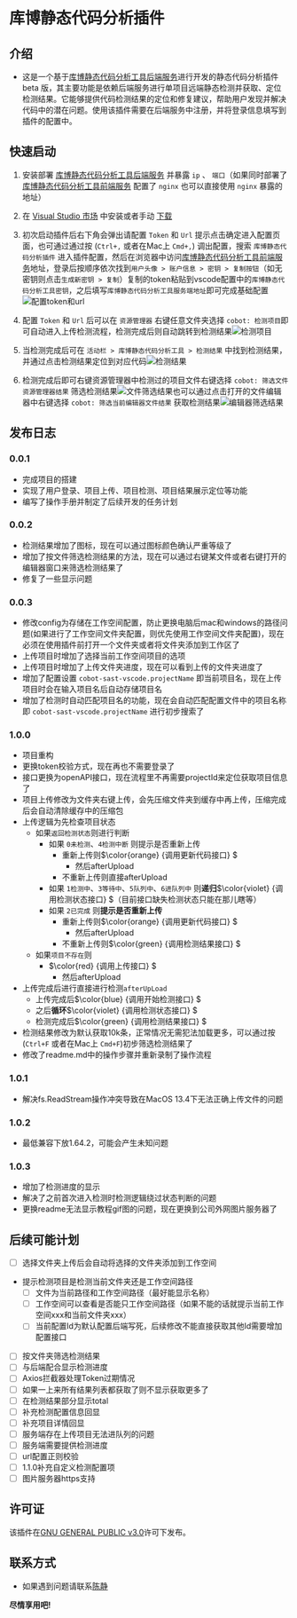 # 库博静态代码分析插件

## 介绍

* 这是一个基于[库博静态代码分析工具后端服务]进行开发的静态代码分析插件 beta 版，其主要功能是依赖后端服务进行单项目远端静态检测并获取、定位检测结果。它能够提供代码检测结果的定位和修复建议，帮助用户发现并解决代码中的潜在问题。使用该插件需要在后端服务中注册，并将登录信息填写到插件的配置中。

[库博静态代码分析工具后端服务]: http://192.168.1.43:50180/cobot-sast-buss/cobot-sast-web

## 快速启动

1. 安装部署 [库博静态代码分析工具后端服务] 并暴露 `ip` 、 `端口`（如果同时部署了 [库博静态代码分析工具前端服务] 配置了 `nginx` 也可以直接使用 `nginx` 暴露的地址）

2. 在 [Visual Studio 市场] 中安装或者手动 [下载]

3. 初次启动插件后右下角会弹出请配置 `Token` 和 `Url` 提示点击确定进入配置页面，也可通过通过按 (`Ctrl+,` 或者在Mac上 `Cmd+,`) 调出配置，搜索 `库博静态代码分析插件` 进入插件配置，然后在浏览器中访问[库博静态代码分析工具前端服务]地址，登录后按顺序依次找到`用户头像 > 账户信息 > 密钥 > 复制按钮`（如无密钥则点击`生成新密钥 > 复制`）复制的token粘贴到vscode配置中的`库博静态代码分析工具密钥`，之后填写`库博静态代码分析工具服务端地址`即可完成基础配置![配置token和url](http://8.130.125.127:6969/cobot-images/config-token.GIF)

4. 配置 `Token` 和 `Url` 后可以在 `资源管理器` 右键任意文件夹选择 `cobot: 检测项目`即可自动进入上传检测流程，检测完成后则自动跳转到检测结果![检测项目](http://8.130.125.127:6969/cobot-images/check-project.GIF)

5. 当检测完成后可在 `活动栏 > 库博静态代码分析工具 > 检测结果` 中找到检测结果，并通过点击检测结果定位到对应代码![检测结果](http://8.130.125.127:6969/cobot-images/check-result-command.GIF)

6. 检测完成后即可右键资源管理器中检测过的项目文件右键选择 `cobot: 筛选文件资源管理器结果` 筛选检测结果![文件筛选结果](http://8.130.125.127:6969/cobot-images/explorer-find-result.GIF)也可以通过点击打开的文件编辑器中右键选择 `cobot: 筛选当前编辑器文件结果` 获取检测结果![编辑器筛选结果](http://8.130.125.127:6969/cobot-images/editor-find-result.GIF)

[库博静态代码分析工具前端服务]: http://192.168.1.43:50180/cobot-sast-buss/cobot-fe

[Visual Studio 市场]: https://marketplace.visualstudio.com/items?itemName=PKUSE.cobot-sast-vscode

[下载]: https://github.com/PKUSE-CN/cobot-sast-vscode/releases

<!-- ## 配置

* 通过按 (`Ctrl+,` 或者在Mac上 `Cmd+,`) 调出配置，搜索 `库博静态代码分析插件` 进入插件配置
* [ ] 配置用户名密码token
* [ ] 检测路径配置？
* [ ] 可以给个配置的代码块 -->

## 发布日志

### 0.0.1

* 完成项目的搭建
* 实现了用户登录、项目上传、项目检测、项目结果展示定位等功能
* 编写了操作手册并制定了后续开发的任务计划

### 0.0.2

* 检测结果增加了图标，现在可以通过图标颜色确认严重等级了
* 增加了按文件筛选检测结果的方法，现在可以通过右键某文件或者右键打开的编辑器窗口来筛选检测结果了
* 修复了一些显示问题

### 0.0.3

* 修改config为存储在工作空间配置，防止更换电脑后mac和windows的路径问题(如果进行了工作空间文件夹配置，则优先使用工作空间文件夹配置)，现在必须在使用插件前打开一个文件夹或者将文件夹添加到工作区了
* 上传项目时增加了选择当前工作空间项目的选项
* 上传项目时增加了上传文件夹进度，现在可以看到上传的文件夹进度了
* 增加了配置设置 `cobot-sast-vscode.projectName` 即当前项目名，现在上传项目时会在输入项目名后自动存储项目名
* 增加了检测时自动匹配项目名的功能，现在会自动匹配配置文件中的项目名称即 `cobot-sast-vscode.projectName` 进行初步搜索了

<!-- ## 操作

* 通过按 (`Ctrl+Shift+P` 或者在Mac上 `Cmd+Shift+P`) 调出控制台
* [ ] 执行 `xxx` 命令
* [ ] 配点儿录制的动图 \!\[示例图\]\(images/logo-cobot.png\) -->

### 1.0.0

* 项目重构
* 更换token校验方式，现在再也不需要登录了
* 接口更换为openAPI接口，现在流程里不再需要projectId来定位获取项目信息了
* 项目上传修改为文件夹右键上传，会先压缩文件夹到缓存中再上传，压缩完成后会自动清除缓存中的压缩包
* 上传逻辑为先检查项目状态
  * 如果`返回检测状态`则进行判断
    * 如果 `0未检测`、`4检测中断` 则提示是否重新上传
      * 重新上传则$\color{orange} {调用更新代码接口} $
        * 然后afterUpload
      * 不重新上传则直接afterUpload
    * 如果 `1检测中`、`3等待中`、`5队列中`、`6进队列中` 则**递归**$\color{violet} {调用检测状态接口} $（目前接口缺失检测状态只能在那儿瞎等）
    * 如果 `2已完成` 则**提示是否重新上传**
      * 重新上传则$\color{orange} {调用更新代码接口} $
        * 然后afterUpload
      * 不重新上传则$\color{green} {调用检测结果接口} $
  * 如果`项目不存在`则
    * $\color{red} {调用上传接口} $
      * 然后afterUpload
* 上传完成后进行直接进行检测`afterUpLoad`
  * 上传完成后$\color{blue} {调用开始检测接口} $
  * 之后**循环**$\color{violet} {调用检测状态接口} $
  * 检测完成后$\color{green} {调用检测结果接口} $
* 检测结果修改为默认获取10k条，正常情况无需犯法加载更多，可以通过按(`Ctrl+F` 或者在Mac上 `Cmd+F`)初步筛选检测结果了
* 修改了readme.md中的操作步骤并重新录制了操作流程

### 1.0.1

* 解决fs.ReadStream操作冲突导致在MacOS 13.4下无法正确上传文件的问题

### 1.0.2

* 最低兼容下放1.64.2，可能会产生未知问题

### 1.0.3

* 增加了检测进度的显示
* 解决了之前首次进入检测时检测逻辑绕过状态判断的问题
* 更换readme无法显示教程gif图的问题，现在更换到公司外网图片服务器了

## 后续可能计划

* [ ] 选择文件夹上传后会自动将选择的文件夹添加到工作空间
* 提示检测项目是检测当前文件夹还是工作空间路径
  * [ ] 文件为当前路径和工作空间路径（最好能显示名称）
  * [ ] 工作空间可以查看是否能只工作空间路径（如果不能的话就提示当前工作空间xxx和当前文件夹xxx）
  * [ ] 当前配置Id为默认配置后端写死，后续修改不能直接获取其他Id需要增加配置接口
* [ ] 按文件夹筛选检测结果
* [ ] 与后端配合显示检测进度
* [ ] Axios拦截器处理Token过期情况
* [ ] 如果一上来所有结果列表都获取了则不显示获取更多了
* [ ] 在检测结果部分显示total
* [ ] 补充检测配置信息回显
* [ ] 补充项目详情回显
* [ ] 服务端存在上传项目无法进队列的问题
* [ ] 服务端需要提供检测进度
* [ ] url配置正则校验
* [ ] 1.1.0补充自定义检测配置项
* [ ] 图片服务器https支持

## 许可证

该插件在[GNU GENERAL PUBLIC v3.0](/LICENSE)许可下发布。

## 联系方式

* 如果遇到问题请联系[陈静](mailto:chenjing@beidasoft.com)

**尽情享用吧!**
